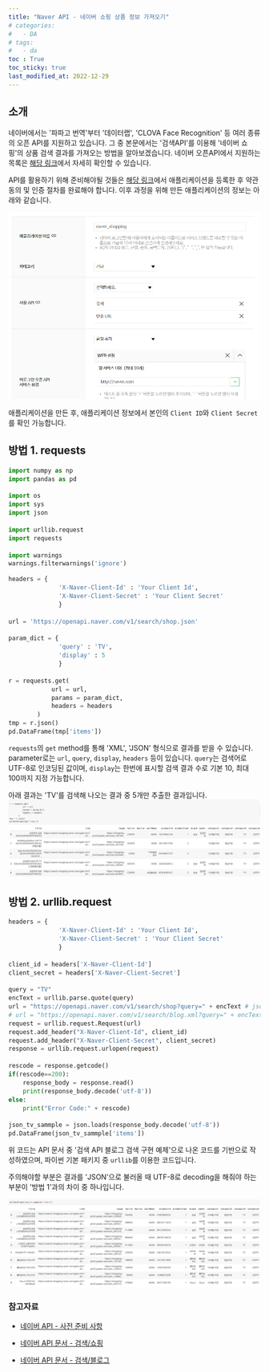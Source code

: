 ```yaml
---
title: "Naver API - 네이버 쇼핑 상품 정보 가져오기"
# categories:
#   - DA
# tags:
#   - da
toc : True
toc_sticky: true
last_modified_at: 2022-12-29
---
```


## 소개
네이버에서는 '파파고 번역'부터 '데이터랩', 'CLOVA Face Recognition' 등 여러 종류의 오픈 API를 지원하고 있습니다. 그 중 본문에서는 '검색API'를 이용해 '네이버 쇼핑'의 상품 검색 결과를 가져오는 방법을 알아보겠습니다. 네이버 오픈API에서 지원하는 목록은 [해당 링크](https://developers.naver.com/products/intro/plan/plan.md)에서 자세히 확인할 수 있습니다. 


API를 활용하기 위해 준비해야될 것들은 [해당 링크](https://developers.naver.com/main/)에서 애플리케이션을 등록한 후 약관 동의 및 인증 절차를 완료해야 합니다. 이후 과정을 위해 만든 애플리케이션의 정보는 아래와 같습니다. 

![image](/assets/img/221226-naver_api_img1.png)

애플리케이션을 만든 후, 애플리케이션 정보에서 본인의 `Client ID`와 `Client Secret`를 확인 가능합니다.


## 방법 1. requests
```py
import numpy as np
import pandas as pd

import os
import sys
import json

import urllib.request
import requests

import warnings
warnings.filterwarnings('ignore')
```

```py
headers = {
              'X-Naver-Client-Id' : 'Your Client Id',
              'X-Naver-Client-Secret' : 'Your Client Secret'
              }

url = 'https://openapi.naver.com/v1/search/shop.json'

param_dict = {
              'query' : 'TV',
              'display' : 5
              }

r = requests.get(
            url = url,
            params = param_dict,
            headers = headers
        )
tmp = r.json()
pd.DataFrame(tmp['items'])
```
`requests`의 `get` method를 통해 'XML', 'JSON' 형식으로 결과를 받을 수 있습니다. parameter로는 `url`, `query`, `display`, `headers` 등이 있습니다. `query`는 검색어로 UTF-8로 인코딩된 값이며, `display`는 한번에 표시할 검색 결과 수로 기본 10, 최대 100까지 지정 가능합니다.

아래 결과는 'TV'를 검색해 나오는 결과 중 5개만 추출한 결과입니다.
![image](/assets/img/221226-naver_api_img2.png)



## 방법 2. urllib.request
```py
headers = {
              'X-Naver-Client-Id' : 'Your Client Id',
              'X-Naver-Client-Secret' : 'Your Client Secret'
              }

client_id = headers['X-Naver-Client-Id']
client_secret = headers['X-Naver-Client-Secret']

query = "TV"
encText = urllib.parse.quote(query)
url = "https://openapi.naver.com/v1/search/shop?query=" + encText # json 결과
# url = "https://openapi.naver.com/v1/search/blog.xml?query=" + encText # XML 결과
request = urllib.request.Request(url)
request.add_header("X-Naver-Client-Id", client_id)
request.add_header("X-Naver-Client-Secret", client_secret)
response = urllib.request.urlopen(request)

rescode = response.getcode()
if(rescode==200):
    response_body = response.read()
    print(response_body.decode('utf-8'))
else:
    print("Error Code:" + rescode)

json_tv_sammple = json.loads(response_body.decode('utf-8'))
pd.DataFrame(json_tv_sammple['items'])
```
위 코드는 API 문서 중 '검색 API 블로그 검색 구현 예제'으로 나온 코드를 기반으로 작성하였으며, 파이썬 기본 패키지 중 `urllib`를 이용한 코드입니다.

주의해야할 부분은 결과를 'JSON'으로 불러올 때 UTF-8로 decoding을 해줘야 하는 부분이 '방법 1'과의 차이 중 하나입니다.

![image](/assets/img/221226-naver_api_img3.png)


### 참고자료

- [네이버 API - 사전 준비 사항](https://developers.naver.com/docs/common/openapiguide/appregister.md)

- [네이버 API 문서 - 검색/쇼핑](https://developers.naver.com/docs/serviceapi/search/shopping/shopping.md#%EC%87%BC%ED%95%91)

- [네이버 API 문서 - 검색/블로그](https://developers.naver.com/docs/serviceapi/search/blog/blog.md#%EA%B2%80%EC%83%89-api-%EB%B8%94%EB%A1%9C%EA%B7%B8-%EA%B2%80%EC%83%89-%EA%B5%AC%ED%98%84-%EC%98%88%EC%A0%9C)



